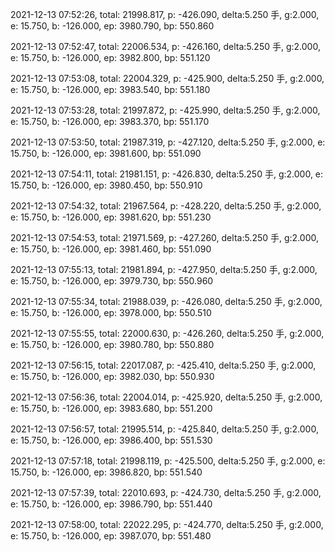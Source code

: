 2021-12-13 07:52:26, total: 21998.817, p: -426.090, delta:5.250 手, g:2.000, e: 15.750, b: -126.000, ep: 3980.790, bp: 550.860

2021-12-13 07:52:47, total: 22006.534, p: -426.160, delta:5.250 手, g:2.000, e: 15.750, b: -126.000, ep: 3982.800, bp: 551.120

2021-12-13 07:53:08, total: 22004.329, p: -425.900, delta:5.250 手, g:2.000, e: 15.750, b: -126.000, ep: 3983.540, bp: 551.180

2021-12-13 07:53:28, total: 21997.872, p: -425.990, delta:5.250 手, g:2.000, e: 15.750, b: -126.000, ep: 3983.370, bp: 551.170

2021-12-13 07:53:50, total: 21987.319, p: -427.120, delta:5.250 手, g:2.000, e: 15.750, b: -126.000, ep: 3981.600, bp: 551.090

2021-12-13 07:54:11, total: 21981.151, p: -426.830, delta:5.250 手, g:2.000, e: 15.750, b: -126.000, ep: 3980.450, bp: 550.910

2021-12-13 07:54:32, total: 21967.564, p: -428.220, delta:5.250 手, g:2.000, e: 15.750, b: -126.000, ep: 3981.620, bp: 551.230

2021-12-13 07:54:53, total: 21971.569, p: -427.260, delta:5.250 手, g:2.000, e: 15.750, b: -126.000, ep: 3981.460, bp: 551.090

2021-12-13 07:55:13, total: 21981.894, p: -427.950, delta:5.250 手, g:2.000, e: 15.750, b: -126.000, ep: 3979.730, bp: 550.960

2021-12-13 07:55:34, total: 21988.039, p: -426.080, delta:5.250 手, g:2.000, e: 15.750, b: -126.000, ep: 3978.000, bp: 550.510

2021-12-13 07:55:55, total: 22000.630, p: -426.260, delta:5.250 手, g:2.000, e: 15.750, b: -126.000, ep: 3980.780, bp: 550.880

2021-12-13 07:56:15, total: 22017.087, p: -425.410, delta:5.250 手, g:2.000, e: 15.750, b: -126.000, ep: 3982.030, bp: 550.930

2021-12-13 07:56:36, total: 22004.014, p: -425.920, delta:5.250 手, g:2.000, e: 15.750, b: -126.000, ep: 3983.680, bp: 551.200

2021-12-13 07:56:57, total: 21995.514, p: -425.840, delta:5.250 手, g:2.000, e: 15.750, b: -126.000, ep: 3986.400, bp: 551.530

2021-12-13 07:57:18, total: 21998.119, p: -425.500, delta:5.250 手, g:2.000, e: 15.750, b: -126.000, ep: 3986.820, bp: 551.540

2021-12-13 07:57:39, total: 22010.693, p: -424.730, delta:5.250 手, g:2.000, e: 15.750, b: -126.000, ep: 3986.790, bp: 551.440

2021-12-13 07:58:00, total: 22022.295, p: -424.770, delta:5.250 手, g:2.000, e: 15.750, b: -126.000, ep: 3987.070, bp: 551.480